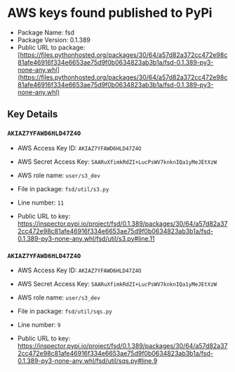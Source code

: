 # AWS keys found published to PyPi

* Package Name: fsd
* Package Version: 0.1.389
* Public URL to package: [https://files.pythonhosted.org/packages/30/64/a57d82a372cc472e98c81afe46916f334e6653ae75d9f0b0634823ab3b1a/fsd-0.1.389-py3-none-any.whl](https://files.pythonhosted.org/packages/30/64/a57d82a372cc472e98c81afe46916f334e6653ae75d9f0b0634823ab3b1a/fsd-0.1.389-py3-none-any.whl)

## Key Details

### `AKIAZ7YFAWD6HLD47Z4O`

* AWS Access Key ID: `AKIAZ7YFAWD6HLD47Z4O`
* AWS Secret Access Key: `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` 
* AWS role name: `user/s3_dev`
* File in package: `fsd/util/s3.py`
* Line number: `11`

* Public URL to key: https://inspector.pypi.io/project/fsd/0.1.389/packages/30/64/a57d82a372cc472e98c81afe46916f334e6653ae75d9f0b0634823ab3b1a/fsd-0.1.389-py3-none-any.whl/fsd/util/s3.py#line.11



### `AKIAZ7YFAWD6HLD47Z4O`

* AWS Access Key ID: `AKIAZ7YFAWD6HLD47Z4O`
* AWS Secret Access Key: `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` 
* AWS role name: `user/s3_dev`
* File in package: `fsd/util/sqs.py`
* Line number: `9`

* Public URL to key: https://inspector.pypi.io/project/fsd/0.1.389/packages/30/64/a57d82a372cc472e98c81afe46916f334e6653ae75d9f0b0634823ab3b1a/fsd-0.1.389-py3-none-any.whl/fsd/util/sqs.py#line.9


